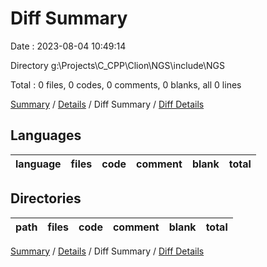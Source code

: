 # Diff Summary

Date : 2023-08-04 10:49:14

Directory g:\\Projects\\C_CPP\\Clion\\NGS\\include\\NGS

Total : 0 files,  0 codes, 0 comments, 0 blanks, all 0 lines

[Summary](results.md) / [Details](details.md) / Diff Summary / [Diff Details](diff-details.md)

## Languages
| language | files | code | comment | blank | total |
| :--- | ---: | ---: | ---: | ---: | ---: |

## Directories
| path | files | code | comment | blank | total |
| :--- | ---: | ---: | ---: | ---: | ---: |

[Summary](results.md) / [Details](details.md) / Diff Summary / [Diff Details](diff-details.md)